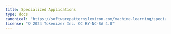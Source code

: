 ```yaml
---
title: Specialized Applications
type: docs
canonical: "https://softwarepatternslexicon.com/machine-learning/specialized-applications"
license: "© 2024 Tokenizer Inc. CC BY-NC-SA 4.0"
---
```

